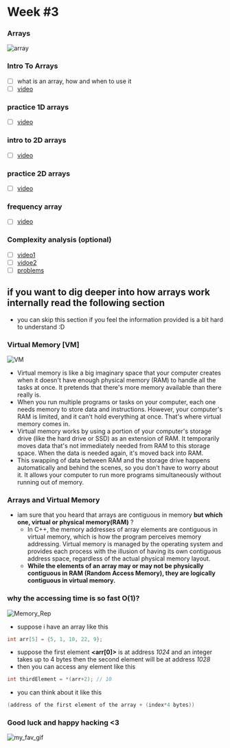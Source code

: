# Week #3

### Arrays 
 ![array](https://lh3.googleusercontent.com/xqWisTnSm05gCYF24akBwy5hIjqxkDHZhmqdAqOy9N6b-HHxBmkhQgnVeGAk4zWbpa4XqY42LNWrSeQMqvu7SRypdvpBNRw_HfQLcLfWA5SC5LboIHg9D5mHNc--cNlPBYxnyt1C)
 
 ### Intro To Arrays
- [ ] what is an array, how and when to use it
- [ ] [video](https://www.youtube.com/watch?v=0HT2-2qD654)
 ### practice 1D arrays
 - [ ] [video](https://www.youtube.com/watch?v=38l7MZbUZdM)
 ### intro to 2D arrays 
 - [ ] [video](https://www.youtube.com/watch?v=-GxY9NCG9Bw)
 ### practice 2D arrays
 - [ ] [video](https://www.youtube.com/watch?v=rUDC13pfB5E&t=202s&ab_channel=ArabicCompetitiveProgramming)
 ### frequency array 
 - [ ] [video](https://www.youtube.com/watch?v=kQGTjql8WjI&t=430s&ab_channel=MuhammedAfifi)
 ### Complexity analysis **(optional)**
 - [ ] [video1](https://www.youtube.com/watch?v=sHhVsGQz9MI&t=627s&pp=ygUTY29tcGxleGl0eSBhbmFseXNpcw%3D%3D)
 - [ ] [vidoe2](https://www.youtube.com/watch?v=D6xkbGLQesk&pp=ygUTY29tcGxleGl0eSBhbmFseXNpcw%3D%3D)
 - [ ] [problems](https://www.youtube.com/watch?v=Day3_mw1F-Y&pp=ygUTY29tcGxleGl0eSBhbmFseXNpcw%3D%3D)

## if you want to dig deeper into how arrays work internally read the following section 
- you can skip this section if you feel the information provided is a bit hard to understand :D
 ### Virtual Memory [VM]
 ![VM](https://www.boardinfinity.com/blog/content/images/2023/02/Virtual-Memory-1.png)
  - Virtual memory is like a big imaginary space that your computer creates when it doesn't have enough physical memory (RAM) to handle all the tasks at once. It pretends that there's more memory available than there really is.
  - When you run multiple programs or tasks on your computer, each one needs memory to store data and instructions. However, your computer's RAM is limited, and it can't hold everything at once. That's where virtual memory comes in.
  - Virtual memory works by using a portion of your computer's storage drive (like the hard drive or SSD) as an extension of RAM. It temporarily moves data that's not immediately needed from RAM to this storage space. When the data is needed again, it's moved back into RAM.
  - This swapping of data between RAM and the storage drive happens automatically and behind the scenes, so you don't have to worry about it. It allows your computer to run more programs simultaneously without running out of memory.

 ### Arrays and Virtual Memory 
  - iam sure that you heard that arrays are contiguous in memory **but which one, virtual or physical memory(RAM)** ?
     - In C++, the memory addresses of array elements are contiguous in virtual memory, which is how the program perceives memory addressing. Virtual memory is managed by the operating system and provides each process with the illusion of having its own contiguous address space, regardless of the actual physical memory layout.
     - **While the elements of an array may or may not be physically contiguous in RAM (Random Access Memory), they are logically contiguous in virtual memory.**
### why the accessing time is so fast O(1)?
![Memory_Rep](https://logicmojo.com/assets/dist/new_pages/images/arraymemoryjava.png)
 - suppose i have an array like this
 ```cpp
int arr[5] = {5, 1, 10, 22, 9};
```
- suppose the first element **<arr[0]>** is at address *1024* and an integer takes up to 4 bytes then the second element will be at address *1028*
- then you can access any element like this
```cpp
int thirdElement = *(arr+2); // 10
```
- you can think about it like this
```cpp
(address of the first element of the array + (index*4 bytes))
```

### Good luck and happy hacking <3
![my_fav_gif](https://i.pinimg.com/originals/d1/75/14/d17514e2c03ec6b0e67ba7f18439a011.gif)
